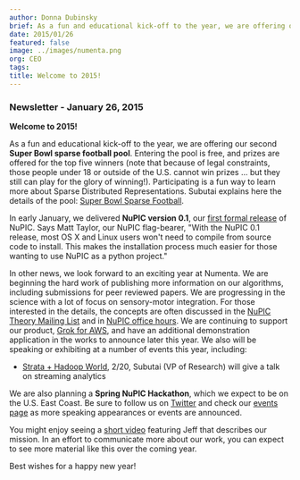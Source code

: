 ```yaml
---
author: Donna Dubinsky
brief: As a fun and educational kick-off to the year, we are offering our second Super Bowl sparse football pool. Entering the pool is free, and prizes are offered for the top five winners (note that because of legal constraints, those
date: 2015/01/26
featured: false
image: ../images/numenta.png
org: CEO
tags:
title: Welcome to 2015!
---
```


### Newsletter - January 26, 2015

**Welcome to 2015!**

As a fun and educational kick-off to the year, we are offering our second
**Super Bowl sparse football pool**.  Entering the pool is free, and prizes are
offered for the top five winners (note that because of legal constraints, those
people under 18 or outside of the U.S. cannot win prizes … but they still can
play for the glory of winning!).  Participating is a fun way to learn more about
Sparse Distributed Representations. Subutai explains here the details of the
pool:
[Super Bowl Sparse Football](/blog/introducing-sparse-football-pool-ii-super-bowl-xlix.html).

In early January, we delivered **NuPIC version 0.1**, our
[first formal release](http://numenta.org/news/2015/01/22/nupic-0.1-released.html)
of NuPIC.  Says Matt Taylor, our NuPIC flag-bearer, "With the NuPIC 0.1 release,
most OS X and Linux users won't need to compile from source code to install.
This makes the installation process much easier for those wanting to use NuPIC
as a python project."

In other news, we look forward to an exciting year at Numenta.  We are beginning
the hard work of publishing more information on our algorithms, including
submissions for peer reviewed papers.  We are progressing in the science with a
lot of focus on sensory-motor integration.  For those interested in the details,
the concepts are often discussed in the
[NuPIC Theory Mailing List](http://lists.numenta.org/mailman/listinfo/nupic-theory_lists.numenta.org)
and in [NuPIC office hours](http://numenta.org/events.html). We are continuing
to support our product, [Grok for AWS](http://numenta.com/grok/), and have an
additional demonstration application in the works to announce later this year.
We also will be speaking or exhibiting at a number of events this year,
including:

* [Strata + Hadoop World](/events/strata-hadoop-world.html),
  2/20, Subutai (VP of Research) will give a talk on streaming analytics

We are also planning a **Spring NuPIC Hackathon**, which we expect to be on the
U.S. East Coast.  Be sure to follow us on
[Twitter](https://twitter.com/Numenta?lang=en)
and check our
[events page](/events/) as more speaking appearances or events are announced.

You might enjoy seeing a
[short video](https://www.youtube.com/watch?v=f1tYXv6ST_U&feature=youtu.be)
featuring Jeff that describes our mission.
In an effort to communicate more about our work, you can expect to see more
material like this over the coming year.

Best wishes for a happy new year!
